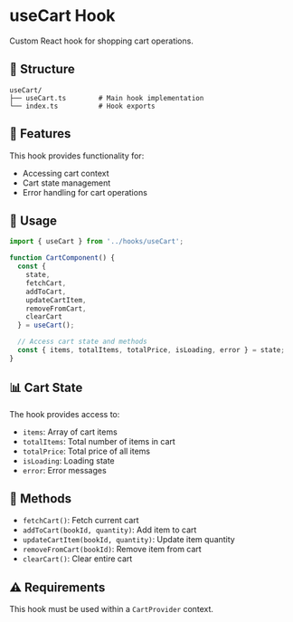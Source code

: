 # useCart Hook

Custom React hook for shopping cart operations.

## 📁 Structure

```
useCart/
├── useCart.ts        # Main hook implementation
└── index.ts          # Hook exports
```

## 🔧 Features

This hook provides functionality for:
- Accessing cart context
- Cart state management
- Error handling for cart operations

## 🔗 Usage

```typescript
import { useCart } from '../hooks/useCart';

function CartComponent() {
  const {
    state,
    fetchCart,
    addToCart,
    updateCartItem,
    removeFromCart,
    clearCart
  } = useCart();

  // Access cart state and methods
  const { items, totalItems, totalPrice, isLoading, error } = state;
}
```

## 📊 Cart State

The hook provides access to:
- `items`: Array of cart items
- `totalItems`: Total number of items in cart
- `totalPrice`: Total price of all items
- `isLoading`: Loading state
- `error`: Error messages

## 🎯 Methods

- `fetchCart()`: Fetch current cart
- `addToCart(bookId, quantity)`: Add item to cart
- `updateCartItem(bookId, quantity)`: Update item quantity
- `removeFromCart(bookId)`: Remove item from cart
- `clearCart()`: Clear entire cart

## ⚠️ Requirements

This hook must be used within a `CartProvider` context.

